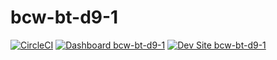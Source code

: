 # bcw-bt-d9-1

[![CircleCI](https://circleci.com/gh/namespacebrian/bcw-bt-d9-1.svg?style=shield)](https://circleci.com/gh/namespacebrian/bcw-bt-d9-1)
[![Dashboard bcw-bt-d9-1](https://img.shields.io/badge/dashboard-bcw_bt_d9_1-yellow.svg)](https://dashboard.pantheon.io/sites/1be17b42-55a9-4dd3-9e5f-b6755731acd3#dev/code)
[![Dev Site bcw-bt-d9-1](https://img.shields.io/badge/site-bcw_bt_d9_1-blue.svg)](http://dev-bcw-bt-d9-1.pantheonsite.io/)